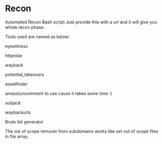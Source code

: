# Recon
Automated Recon Bash script
Just provide this with a url and it will give you whole recon phase.

Tools used are named as below:

eyewitness

httprobe

wayback
  
potential_takeovers
 
assetfinder

amass(uncomment to use cause it takes some time :)

subjack

waybackurls

Brute list generator


The out of scope remover from subdomains works like set out of scope files in file array.
